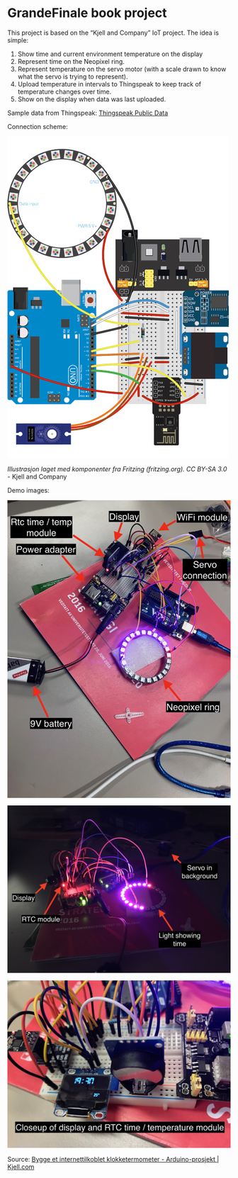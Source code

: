 # GrandeFinale book project
This project is based on the “Kjell and Company” IoT project. The idea is simple: 
1. Show time and current environment temperature on the display
2. Represent time on the Neopixel ring. 
3. Represent temperature on the servo motor (with a scale drawn to know what the servo is trying to represent).
4. Upload temperature in intervals to Thingspeak to keep track of temperature changes over time. 
5. Show on the display when data was last uploaded. 

Sample data from Thingspeak: [Thingspeak Public Data](https://thingspeak.com/channels/621187)

Connection scheme:

![](attachements/33-1_3.png)

_Illustrasjon laget med komponenter fra Fritzing (fritzing.org). CC BY-SA 3.0_ - Kjell and Company

Demo images: 

![](attachements/IMG_2131.jpeg)


![](attachements/IMG_2140.jpeg)


![](attachements/IMG_2132.jpeg)

Source: [Bygge et internettilkoblet klokketermometer - Arduino-prosjekt | Kjell.com](https://www.kjell.com/no/spor-kjell/hvordan-virker-det/arduino/arduino-prosjekt/bygge-et-internettilkoblet-klokketermometer)


